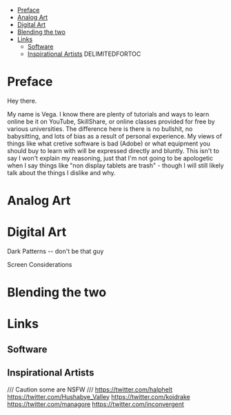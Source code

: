    * [Preface](#preface)
   * [Analog Art](#analog-art)
   * [Digital Art](#digital-art)
   * [Blending the two](#blending-the-two)
   * [Links](#links)
      * [Software](#software)
      * [Inspirational Artists](#inspirational-artists)
DELIMITEDFORTOC
# Preface

Hey there.

My name is Vega. I know there are plenty of tutorials and ways to learn online be it on YouTube, SkillShare, or online classes provided for free by various universities. The difference here is there is no bullshit, no babysitting, and lots of bias as a result of personal experience. My views of things like what cretive software is bad (Adobe) or what equipment you should buy to learn with will be expressed directly and bluntly. This isn't to say I won't explain my reasoning, just that I'm not going to be apologetic when I say things like "non display tablets are trash" - though I will still likely talk about the things I dislike and why.

# Analog Art

# Digital Art

Dark Patterns -- don't be that guy

Screen Considerations



# Blending the two

# Links
## Software

## Inspirational Artists
 /// Caution some are NSFW ///
https://twitter.com/halphelt
https://twitter.com/Hushabye_Valley
https://twitter.com/koidrake
https://twitter.com/managore
https://twitter.com/inconvergent
